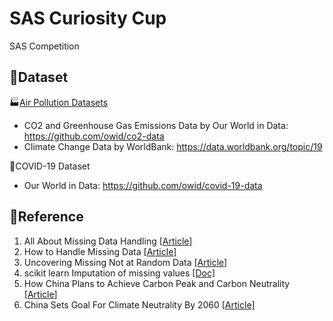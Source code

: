 # SAS Curiosity Cup
SAS Competition

## 🧮Dataset

🏭[Air Pollution Datasets](https://linktr.ee/bingquan)

* CO2 and Greenhouse Gas Emissions Data by Our World in Data: https://github.com/owid/co2-data
* Climate Change Data by WorldBank: https://data.worldbank.org/topic/19

🦠COVID-19 Dataset

* Our World in Data: https://github.com/owid/covid-19-data



## 🧾Reference

1. All About Missing Data Handling [[Article]](https://towardsdatascience.com/all-about-missing-data-handling-b94b8b5d2184)
2. How to Handle Missing Data [[Article]](https://towardsdatascience.com/how-to-handle-missing-data-8646b18db0d4)
3. Uncovering Missing Not at Random Data [[Article]](https://towardsdatascience.com/uncovering-missing-not-at-random-data-8d2cd3eda31a)
4. scikit learn Imputation of missing values [[Doc]](https://scikit-learn.org/stable/modules/impute.html)
4. How China Plans to Achieve Carbon Peak and Carbon Neutrality [[Article]](https://earth.org/china-carbon-peak-carbon-neutrality/)
4. China Sets Goal For Climate Neutrality By 2060 [[Article]](https://earth.org/china-climate-neutrality-by-2060/)

